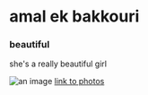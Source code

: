 <html>
<body>
<main>
     <h1>amal ek bakkouri </h1>
     <h3>beautiful </h3>
     <!--TODO:add link to photos -->
     <p> she's a really beautiful girl </p>
     <img src="WhatsApp Image 2023-11-25 à 17.54.07_431a0fa2.jpg" alt="an image">
     <a href="WhatsApp Image 2023-11-25 à 17.54.07_431a0fa2.jpg">link to photos </a>